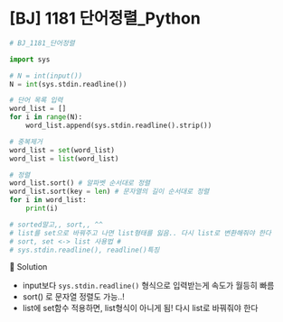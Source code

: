 # [BJ] 1181 단어정렬_Python 

```python
# BJ_1181_단어정렬 

import sys 

# N = int(input())
N = int(sys.stdin.readline())

# 단어 목록 입력
word_list = []
for i in range(N):
    word_list.append(sys.stdin.readline().strip())

# 중복제거
word_list = set(word_list)
word_list = list(word_list)

# 정렬
word_list.sort() # 알파벳 순서대로 정렬 
word_list.sort(key = len) # 문자열의 길이 순서대로 정렬
for i in word_list:
    print(i)

# sorted말고,, sort,, ^^ 
# list를 set으로 바꿔주고 나면 list형태를 잃음.. 다시 list로 변환해줘야 한다 
# sort, set <-> list 사용법 # 
# sys.stdin.readline(), readline()특징
```

📜 Solution

- input보다 `sys.stdin.readline()` 형식으로 입력받는게 속도가 월등히 빠름
- sort() 로 문자열 정렬도 가능..!
- list에 set함수 적용하면, list형식이 아니게 됨! 다시 list로 바꿔줘야 한다

